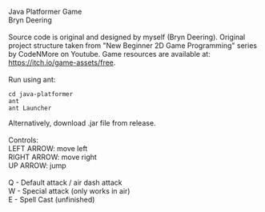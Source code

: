 Java Platformer Game \
Bryn Deering \
\
Source code is original and designed by myself (Bryn Deering). Original project structure taken from "New Beginner 2D Game Programming" series by CodeNMore on Youtube. Game resources are available at: https://itch.io/game-assets/free. \
\
Run using ant:
```
cd java-platformer
ant
ant Launcher
```
Alternatively, download .jar file from release.
\
\
Controls:
\
LEFT ARROW: move left \
RIGHT ARROW: move right \
UP ARROW: jump \
\
Q - Default attack / air dash attack \
W - Special attack (only works in air) \
E - Spell Cast (unfinished)
